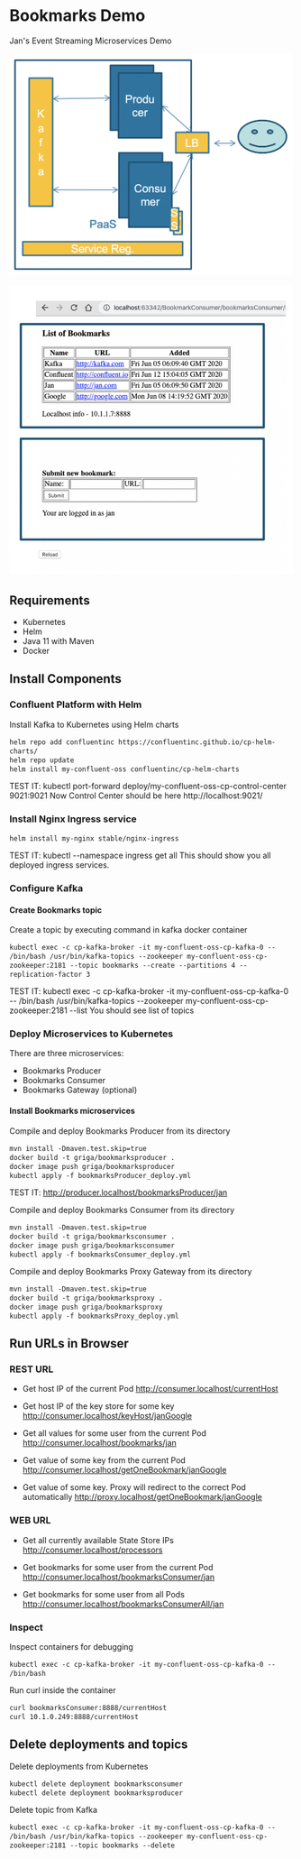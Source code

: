 # Bookmarks Demo
Jan's Event Streaming Microservices Demo

![Application Architecture](/arch.png)

![Application View](/app.png)

## Requirements
  * Kubernetes
  * Helm
  * Java 11 with Maven
  * Docker

## Install Components

### Confluent Platform with Helm
Install Kafka to Kubernetes using Helm charts
```
helm repo add confluentinc https://confluentinc.github.io/cp-helm-charts/ 
helm repo update 
helm install my-confluent-oss confluentinc/cp-helm-charts
```
TEST IT: kubectl port-forward deploy/my-confluent-oss-cp-control-center 9021:9021
Now Control Center should be here http://localhost:9021/

### Install Nginx Ingress service
```
helm install my-nginx stable/nginx-ingress
```
TEST IT: kubectl --namespace ingress get all
This should show you all deployed ingress services.

### Configure Kafka

#### Create Bookmarks topic
Create a topic by executing command in kafka docker container
```
kubectl exec -c cp-kafka-broker -it my-confluent-oss-cp-kafka-0 -- /bin/bash /usr/bin/kafka-topics --zookeeper my-confluent-oss-cp-zookeeper:2181 --topic bookmarks --create --partitions 4 --replication-factor 3
```
TEST IT: kubectl exec -c cp-kafka-broker -it my-confluent-oss-cp-kafka-0 -- /bin/bash /usr/bin/kafka-topics --zookeeper my-confluent-oss-cp-zookeeper:2181 --list
You should see list of topics

### Deploy Microservices to Kubernetes
There are three microservices:
  * Bookmarks Producer
  * Bookmarks Consumer
  * Bookmarks Gateway (optional)


#### Install Bookmarks microservices

Compile and deploy Bookmarks Producer from its directory
```
mvn install -Dmaven.test.skip=true
docker build -t griga/bookmarksproducer .
docker image push griga/bookmarksproducer
kubectl apply -f bookmarksProducer_deploy.yml
```
TEST IT: http://producer.localhost/bookmarksProducer/jan

Compile and deploy Bookmarks Consumer from its directory
```
mvn install -Dmaven.test.skip=true
docker build -t griga/bookmarksconsumer .
docker image push griga/bookmarksconsumer
kubectl apply -f bookmarksConsumer_deploy.yml
```

Compile and deploy Bookmarks Proxy Gateway from its directory
```
mvn install -Dmaven.test.skip=true
docker build -t griga/bookmarksproxy .
docker image push griga/bookmarksproxy
kubectl apply -f bookmarksProxy_deploy.yml
```

## Run URLs in Browser

### REST URL
  * Get host IP of the current Pod
http://consumer.localhost/currentHost
  * Get host IP of the key store for some key
http://consumer.localhost/keyHost/janGoogle
  * Get all values for some user from the current Pod
http://consumer.localhost/bookmarks/jan

  * Get value of some key from the current Pod
http://consumer.localhost/getOneBookmark/janGoogle
  * Get value of some key. Proxy will redirect to the correct Pod automatically
http://proxy.localhost/getOneBookmark/janGoogle

### WEB URL
  * Get all currently available State Store IPs
http://consumer.localhost/processors

  * Get bookmarks for some user from the current Pod
http://consumer.localhost/bookmarksConsumer/jan
  * Get bookmarks for some user from all Pods
http://consumer.localhost/bookmarksConsumerAll/jan


### Inspect
Inspect containers for debugging
```
kubectl exec -c cp-kafka-broker -it my-confluent-oss-cp-kafka-0 -- /bin/bash
```
Run curl inside the container
```
curl bookmarksConsumer:8888/currentHost
curl 10.1.0.249:8888/currentHost
```

## Delete deployments and topics
Delete deployments from Kubernetes
```
kubectl delete deployment bookmarksconsumer
kubectl delete deployment bookmarksproducer
```
Delete topic from Kafka
```
kubectl exec -c cp-kafka-broker -it my-confluent-oss-cp-kafka-0 -- /bin/bash /usr/bin/kafka-topics --zookeeper my-confluent-oss-cp-zookeeper:2181 --topic bookmarks --delete
```
